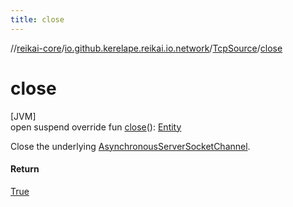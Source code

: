 ```yaml
---
title: close
---
```

//[reikai-core](../../../index.html)/[io.github.kerelape.reikai.io.network](../index.html)/[TcpSource](index.html)/[close](close.html)



# close



[JVM]\
open suspend override fun [close](close.html)(): [Entity](../../io.github.kerelape.reikai.core/-entity/index.html)



Close the underlying [AsynchronousServerSocketChannel](https://docs.oracle.com/javase/8/docs/api/java/nio/channels/AsynchronousServerSocketChannel.html).



#### Return



[True](../../io.github.kerelape.reikai.logic/-true/index.html)




